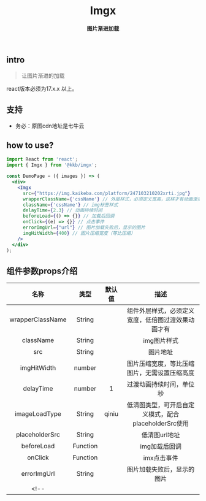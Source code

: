 <h1 align="center"> Imgx  </h1>
<p align="center">
  <b >图片渐进加载</b>
</p>

<br>

## intro

> 让图片渐进的加载

react版本必须为17.x.x 以上。

## 支持

* 务必：原图cdn地址是七牛云

## how to use?

``` jsx
import React from 'react';
import { Imgx } from '@kkb/imgx';

const DemoPage = ({ images }) => (
  <div>
    <Imgx
      src={"https://img.kaikeba.com/platform/247103210202xrti.jpg"}
      wrapperClassName={'cssName'} // 外层样式，必须定义宽高，这样才有动画渐变效果
      className={'cssName'} // img标签样式
      delayTime={2.3} // 动画持续时间
      beforeLoad={() => {}} // 加载后回调
      onClick={(e) => {}} // 点击事件
      errorImgUrl={"url"} // 图片加载失败后，显示的图片
      imgHitWidth={400} // 图片压缩宽度（等比压缩）
    />
  </div>
);

```

## 组件参数props介绍

| 名称 | 类型 | 默认值 | 描述 |
| :-: | :-: | :-: | :-: |
|  wrapperClassName    |   String  |     |   组件外层样式，必须定义宽度，低倍图过渡效果动画才有  |
|  className    |   String  |     |   img图片样式  |
|  src   |  String   |     |  图片地址   |
|   imgHitWidth  |   number  |     |  图片压缩宽度，等比压缩图片，无需设置压缩高度   |
|  delayTime   |   number  |  1   |   过渡动画持续时间，单位秒  |
|  imageLoadType   |   String  |  qiniu   |  低清图类型，可开启自定义模式，配合placeholderSrc使用   |
|  placeholderSrc   |   String  |     |   低清图url地址  |
|  beforeLoad   | Function    |     |  img加载后回调   |
|  onClick   | Function    |     | imx点击事件    |
|  errorImgUrl  |  String   |     |  图片加载失败后，显示的图片   |
<!-- |     |     |     |     | -->
